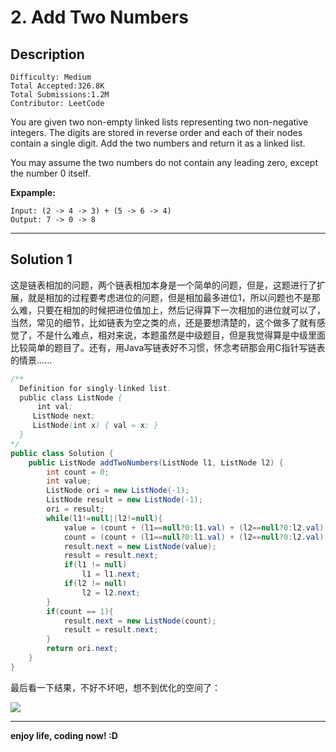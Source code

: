 # 2. Add Two Numbers

## Description

```
Difficulty: Medium
Total Accepted:326.8K
Total Submissions:1.2M
Contributor: LeetCode
```

You are given two non-empty linked lists representing two non-negative integers. The digits are stored in reverse order and each of their nodes contain a single digit. Add the two numbers and return it as a linked list.

You may assume the two numbers do not contain any leading zero, except the number 0 itself.

**Expample:**

```
Input: (2 -> 4 -> 3) + (5 -> 6 -> 4)
Output: 7 -> 0 -> 8
```

***

## Solution 1
  这是链表相加的问题，两个链表相加本身是一个简单的问题，但是，这题进行了扩展，就是相加的过程要考虑进位的问题，但是相加最多进位1，所以问题也不是那么难，只要在相加的时候把进位值加上，然后记得算下一次相加的进位就可以了，当然，常见的细节，比如链表为空之类的点，还是要想清楚的，这个做多了就有感觉了，不是什么难点，相对来说，本题虽然是中级题目，但是我觉得算是中级里面比较简单的题目了。还有，用Java写链表好不习惯，怀念考研那会用C指针写链表的情景......

```java
/**
  Definition for singly-linked list.
  public class ListNode {
      int val;
     ListNode next;
     ListNode(int x) { val = x; }
  }
*/
public class Solution {
    public ListNode addTwoNumbers(ListNode l1, ListNode l2) {
        int count = 0;
        int value;
        ListNode ori = new ListNode(-1);
        ListNode result = new ListNode(-1);
        ori = result;
        while(l1!=null||l2!=null){
            value = (count + (l1==null?0:l1.val) + (l2==null?0:l2.val)) % 10;
            count = (count + (l1==null?0:l1.val) + (l2==null?0:l2.val)) / 10;
            result.next = new ListNode(value);
            result = result.next;
            if(l1 != null)
                l1 = l1.next;
            if(l2 != null)
                l2 = l2.next;
        }
        if(count == 1){
            result.next = new ListNode(count);
            result = result.next;
        }
        return ori.next;
    }
}
```

最后看一下结果，不好不坏吧，想不到优化的空间了：

![](.images/result.png)

***

**enjoy life, coding now! :D**


